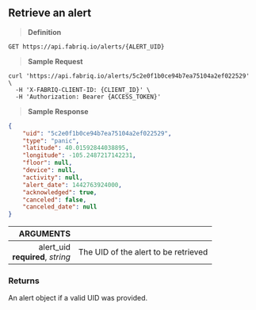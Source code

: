 ## Retrieve an alert

> **Definition**

```text
GET https://api.fabriq.io/alerts/{ALERT_UID}
```

> **Sample Request**

```shell
curl 'https://api.fabriq.io/alerts/5c2e0f1b0ce94b7ea75104a2ef022529'  \
  -H 'X-FABRIQ-CLIENT-ID: {CLIENT_ID}' \
  -H 'Authorization: Bearer {ACCESS_TOKEN}'
```

> **Sample Response**

```json
{
    "uid": "5c2e0f1b0ce94b7ea75104a2ef022529",
    "type": "panic",
    "latitude": 40.01592844038895,
    "longitude": -105.2487217142231,
    "floor": null,
    "device": null,
    "activity": null,
    "alert_date": 1442763924000,
    "acknowledged": true,
    "canceled": false,
    "canceled_date": null
}
```

ARGUMENTS  ||
---------: | -----------
alert_uid<br>**required**, *string*  | The UID of the alert to be retrieved


### Returns
An alert object if a valid UID was provided.
